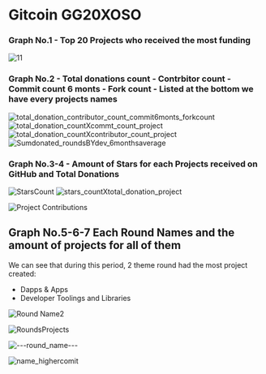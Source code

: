 # Gitcoin GG20XOSO


### Graph No.1 - Top 20 Projects who received the most funding

![11](https://github.com/sirlupinwatson/GG20xOSO/assets/55941045/f3794c0a-5212-4b62-87e0-a4ee67271507)


### Graph No.2 - Total donations count - Contrbitor count - Commit count 6 monts - Fork count - Listed at the bottom we have every projects names

![total_donation_contributor_count_commit6monts_forkcount](https://github.com/sirlupinwatson/GG20xOSO/assets/55941045/add29f69-232f-4365-84c5-f26c6729bf81)
![total_donation_countXcommt_count_project](https://github.com/sirlupinwatson/GG20xOSO/assets/55941045/ebef9ed2-925a-4e93-a706-56651aed7b17)
![total_donation_countXcontributor_count_project](https://github.com/sirlupinwatson/GG20xOSO/assets/55941045/a8190056-0862-4655-9d18-3a6fe9c02194)
![Sumdonated_roundsBYdev_6monthsaverage](https://github.com/sirlupinwatson/GG20xOSO/assets/55941045/eb4c3627-8ff9-435a-b75b-21535a37bdb2)





### Graph No.3-4 - Amount of Stars for each Projects received on GitHub and Total Donations

![StarsCount](https://github.com/sirlupinwatson/GG20xOSO/assets/55941045/0b6f9615-6191-49c6-bd82-e349b09621f8)
![stars_countXtotal_donation_project](https://github.com/sirlupinwatson/GG20xOSO/assets/55941045/9f3cec6d-5d26-4949-ab4c-056bdfff3502)

![Project Contributions](https://github.com/sirlupinwatson/GG20xOSO/assets/55941045/c4c0aee7-788f-42f6-8822-e7809533b23f)


## Graph No.5-6-7 Each Round Names and the amount of projects for all of them

We can see that during this period, 2 theme round had the most project created:
- Dapps & Apps
- Developer Toolings and Libraries 

![Round Name2](https://github.com/sirlupinwatson/GG20xOSO/assets/55941045/51a4a226-6e75-4154-886c-0d380d5f930b)


![RoundsProjects](https://github.com/sirlupinwatson/GG20xOSO/assets/55941045/8fe4ac7e-cc45-48d3-b36f-2983794ff0ca)


![---round_name---](https://github.com/sirlupinwatson/GG20xOSO/assets/55941045/a535d33c-3103-4db1-9afc-c85736ca0e8e)


![name_highercomit](https://github.com/sirlupinwatson/GG20xOSO/assets/55941045/d82f8fb8-97fe-4d54-89c9-a546e47b8081)




